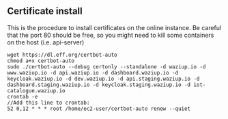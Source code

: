 Certificate install
-------------------

This is the procedure to install certificates on the online instance.
Be careful that the port 80 should be free, so you might need to kill some containers on the host (i.e. api-server)

```
wget https://dl.eff.org/certbot-auto
chmod a+x certbot-auto
sudo ./certbot-auto --debug certonly --standalone -d waziup.io -d www.waziup.io -d api.waziup.io -d dashboard.waziup.io -d keycloak.waziup.io -d dev.waziup.io -d api.staging.waziup.io -d dashboard.staging.waziup.io -d keycloak.staging.waziup.io -d iot-catalogue.waziup.io
crontab -e
//Add this line to crontab:
52 0,12 * * * root /home/ec2-user/certbot-auto renew --quiet
```
